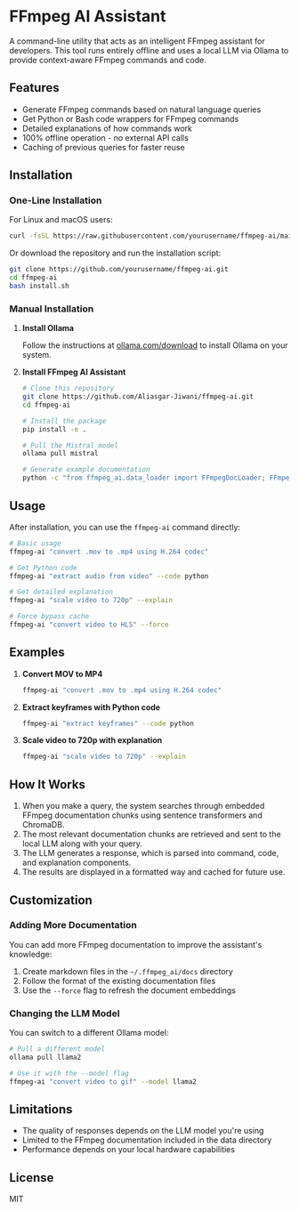 # FFmpeg AI Assistant

A command-line utility that acts as an intelligent FFmpeg assistant for developers. This tool runs entirely offline and uses a local LLM via Ollama to provide context-aware FFmpeg commands and code.

## Features

- Generate FFmpeg commands based on natural language queries
- Get Python or Bash code wrappers for FFmpeg commands
- Detailed explanations of how commands work
- 100% offline operation - no external API calls
- Caching of previous queries for faster reuse

## Installation

### One-Line Installation

For Linux and macOS users:

```bash
curl -fsSL https://raw.githubusercontent.com/yourusername/ffmpeg-ai/main/install.sh | bash
```

Or download the repository and run the installation script:

```bash
git clone https://github.com/yourusername/ffmpeg-ai.git
cd ffmpeg-ai
bash install.sh
```

### Manual Installation

1. **Install Ollama**

   Follow the instructions at [ollama.com/download](https://ollama.com/download) to install Ollama on your system.

2. **Install FFmpeg AI Assistant**

   ```bash
   # Clone this repository
   git clone https://github.com/Aliasgar-Jiwani/ffmpeg-ai.git
   cd ffmpeg-ai

   # Install the package
   pip install -e .

   # Pull the Mistral model
   ollama pull mistral

   # Generate example documentation
   python -c "from ffmpeg_ai.data_loader import FFmpegDocLoader; FFmpegDocLoader().create_example_docs()"
   ```

## Usage

After installation, you can use the `ffmpeg-ai` command directly:

```bash
# Basic usage
ffmpeg-ai "convert .mov to .mp4 using H.264 codec"

# Get Python code
ffmpeg-ai "extract audio from video" --code python

# Get detailed explanation
ffmpeg-ai "scale video to 720p" --explain

# Force bypass cache
ffmpeg-ai "convert video to HLS" --force
```

## Examples

1. **Convert MOV to MP4**

   ```bash
   ffmpeg-ai "convert .mov to .mp4 using H.264 codec"
   ```

2. **Extract keyframes with Python code**

   ```bash
   ffmpeg-ai "extract keyframes" --code python
   ```

3. **Scale video to 720p with explanation**

   ```bash
   ffmpeg-ai "scale video to 720p" --explain
   ```

## How It Works

1. When you make a query, the system searches through embedded FFmpeg documentation chunks using sentence transformers and ChromaDB.
2. The most relevant documentation chunks are retrieved and sent to the local LLM along with your query.
3. The LLM generates a response, which is parsed into command, code, and explanation components.
4. The results are displayed in a formatted way and cached for future use.

## Customization

### Adding More Documentation

You can add more FFmpeg documentation to improve the assistant's knowledge:

1. Create markdown files in the `~/.ffmpeg_ai/docs` directory
2. Follow the format of the existing documentation files
3. Use the `--force` flag to refresh the document embeddings

### Changing the LLM Model

You can switch to a different Ollama model:

```bash
# Pull a different model
ollama pull llama2

# Use it with the --model flag
ffmpeg-ai "convert video to gif" --model llama2
```

## Limitations

- The quality of responses depends on the LLM model you're using
- Limited to the FFmpeg documentation included in the data directory
- Performance depends on your local hardware capabilities

## License

MIT